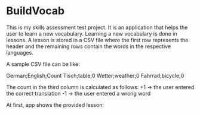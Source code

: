 # BuildVocab
This is my skills assessment test project. It is an application that helps the user to learn a new vocabulary.
Learning a new vocabulary is done in lessons. A lesson is stored in a CSV file where the first row represents the header and the remaining rows contain the words in the respective languages.

A sample CSV file can be like:

German;English;Count
Tisch;table;0
Wetter;weather;0
Fahrrad;bicycle;0

The count in the third column is calculated as follows:
+1 -> the user entered the correct translation 
-1 -> the user entered a wrong word

At first, app shows the provided lesson:
